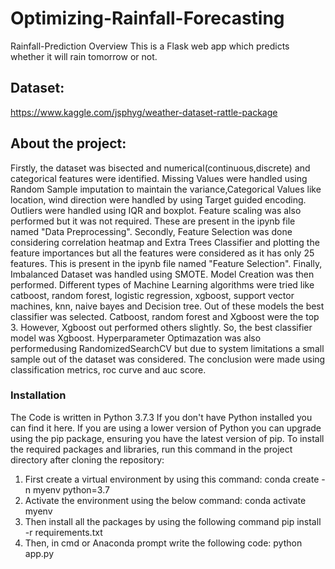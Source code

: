 # Optimizing-Rainfall-Forecasting
Rainfall-Prediction
Overview
This is a Flask web app which predicts whether it will rain tomorrow or not.

## Dataset:
https://www.kaggle.com/jsphyg/weather-dataset-rattle-package

## About the project:
Firstly, the dataset was bisected and numerical(continuous,discrete) and categorical features were identified. Missing Values were handled using Random Sample imputation to maintain the variance,Categorical Values like location, wind direction were handled by using Target guided encoding. Outliers were handled using IQR and boxplot. Feature scaling was also performed but it was not required. These are present in the ipynb file named "Data Preprocessing". Secondly, Feature Selection was done considering correlation heatmap and Extra Trees Classifier and plotting the feature importances but all the features were considered as it has only 25 features. This is present in the ipynb file named "Feature Selection". Finally, Imbalanced Dataset was handled using SMOTE. Model Creation was then performed. Different types of Machine Learning algorithms were tried like catboost, random forest, logistic regression, xgboost, support vector machines, knn, naive bayes and Decision tree. Out of these models the best classifier was selected. Catboost, random forest and Xgboost were the top 3. However, Xgboost out performed others slightly. So, the best classifier model was Xgboost. Hyperparameter Optimazation was also performedusing RandomizedSearchCV but due to system limitations a small sample out of the dataset was considered. The conclusion were made using classification metrics, roc curve and auc score.

### Installation
The Code is written in Python 3.7.3 If you don't have Python installed you can find it here. If you are using a lower version of Python you can upgrade using the pip package, ensuring you have the latest version of pip. To install the required packages and libraries, run this command in the project directory after cloning the repository:

1. First create a virtual environment by using this command:
conda create -n myenv python=3.7
2. Activate the environment using the below command:
conda activate myenv
3. Then install all the packages by using the following command
pip install -r requirements.txt
4. Then, in cmd or Anaconda prompt write the following code:
python app.py
